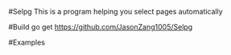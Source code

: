 #Selpg
This is a program helping you select pages automatically

#Build
go get  https://github.com/JasonZang1005/Selpg

#Examples

